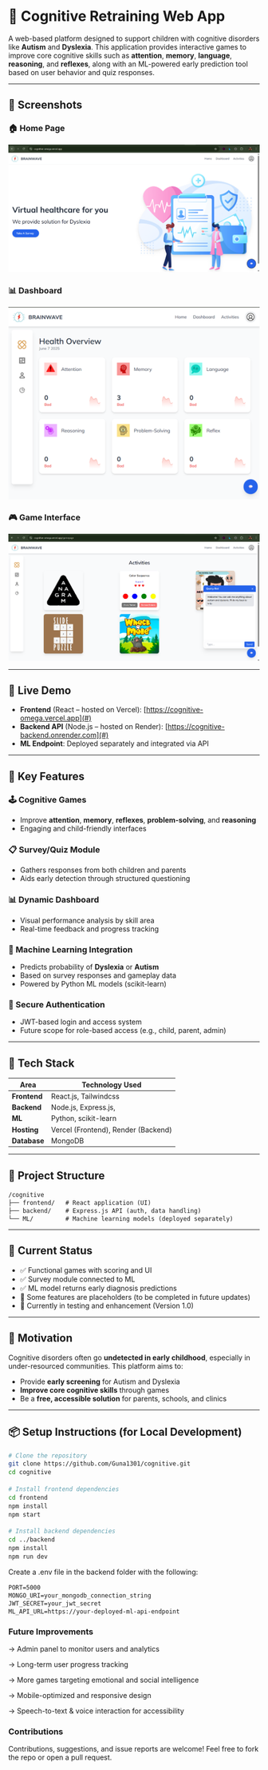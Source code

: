 # 🧠 Cognitive Retraining Web App

A web-based platform designed to support children with cognitive disorders like **Autism** and **Dyslexia**. This application provides interactive games to improve core cognitive skills such as **attention**, **memory**, **language**, **reasoning**, and **reflexes**, along with an ML-powered early prediction tool based on user behavior and quiz responses.

---

## 📸 Screenshots

### 🏠 Home Page
![Home Page](./screenshots/homepage.png)

### 📊 Dashboard
![Dashboard](./screenshots/dashboard.png)

### 🎮 Game Interface
![Games](./screenshots/games.png)

---

## 🚀 Live Demo

- **Frontend** (React – hosted on Vercel): [https://cognitive-omega.vercel.app](#)
- **Backend API** (Node.js – hosted on Render): [https://cognitive-backend.onrender.com](#)
- **ML Endpoint**: Deployed separately and integrated via API

---

## 🎯 Key Features

### 🕹️ Cognitive Games
- Improve **attention**, **memory**, **reflexes**, **problem-solving**, and **reasoning**
- Engaging and child-friendly interfaces

### 📋 Survey/Quiz Module
- Gathers responses from both children and parents
- Aids early detection through structured questioning

### 📊 Dynamic Dashboard
- Visual performance analysis by skill area
- Real-time feedback and progress tracking

### 🤖 Machine Learning Integration
- Predicts probability of **Dyslexia** or **Autism**
- Based on survey responses and gameplay data
- Powered by Python ML models (scikit-learn)

### 🔐 Secure Authentication
- JWT-based login and access system
- Future scope for role-based access (e.g., child, parent, admin)

---

## 🧱 Tech Stack

| Area         | Technology Used              |
|--------------|------------------------------|
| **Frontend** | React.js, Tailwindcss           |
| **Backend**  | Node.js, Express.js,           |
| **ML**       | Python, scikit-learn         |
| **Hosting**  | Vercel (Frontend), Render (Backend) |
| **Database** | MongoDB                      |

---

## 📂 Project Structure
```
/cognitive
├── frontend/   # React application (UI)
├── backend/    # Express.js API (auth, data handling)
└── ML/         # Machine learning models (deployed separately)
```


---

## 🧪 Current Status

- ✅ Functional games with scoring and UI
- ✅ Survey module connected to ML
- ✅ ML model returns early diagnosis predictions
- 🚧 Some features are placeholders (to be completed in future updates)
- 🧪 Currently in testing and enhancement (Version 1.0)

---

## 🧠 Motivation

Cognitive disorders often go **undetected in early childhood**, especially in under-resourced communities. This platform aims to:

- Provide **early screening** for Autism and Dyslexia
- **Improve core cognitive skills** through games
- Be a **free, accessible solution** for parents, schools, and clinics

---

## 📦 Setup Instructions (for Local Development)

```bash
# Clone the repository
git clone https://github.com/Guna1301/cognitive.git
cd cognitive

# Install frontend dependencies
cd frontend
npm install
npm start

# Install backend dependencies
cd ../backend
npm install
npm run dev
```
Create a .env file in the backend folder with the following:
```
PORT=5000
MONGO_URI=your_mongodb_connection_string
JWT_SECRET=your_jwt_secret
ML_API_URL=https://your-deployed-ml-api-endpoint

```
### Future Improvements
-> Admin panel to monitor users and analytics

-> Long-term user progress tracking

-> More games targeting emotional and social intelligence

-> Mobile-optimized and responsive design

-> Speech-to-text & voice interaction for accessibility

### Contributions
Contributions, suggestions, and issue reports are welcome! Feel free to fork the repo or open a pull request.
